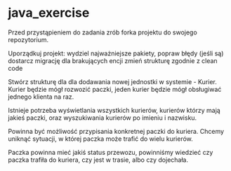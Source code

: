 # java_exercise

Przed przystąpieniem do zadania zrób forka projektu do swojego repozytorium.

Uporządkuj projekt:
wydziel najważniejsze pakiety,
popraw błędy (jeśli są)
dostarcz migrację dla brakujących encji
zmień strukturę zgodnie z clean code

Stwórz strukturę dla dla dodawania nowej jednostki w systemie - Kurier. Kurier będzie mógł rozwozić paczki, jeden kurier będzie mógł obsługiwać jednego klienta na raz.

Istnieje potrzeba wyświetlania wszystkich kurierów, kurierów którzy mają jakieś paczki, oraz wyszukiwania kurierów po imieniu i nazwisku.

Powinna być możliwość przypisania konkretnej paczki do kuriera. Chcemy uniknąć sytuacji, w której paczka może trafić do wielu kurierów.

Paczka powinna mieć jakiś status przewozu, powinniśmy wiedzieć czy paczka trafiła do kuriera, czy jest w trasie, albo czy dojechała.
